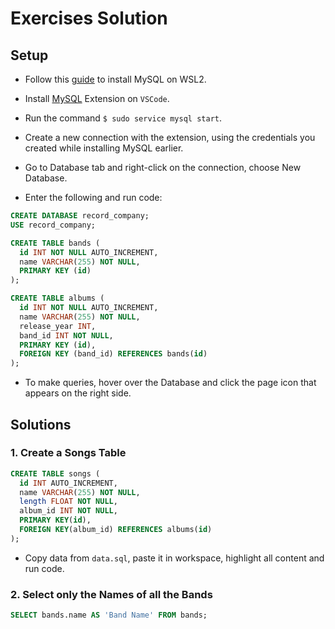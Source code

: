 # Exercises Solution

## Setup

- Follow this [guide](https://docs.microsoft.com/en-us/windows/wsl/tutorials/wsl-database) to install MySQL on WSL2.

- Install  [MySQL](https://marketplace.visualstudio.com/items?itemName=cweijan.vscode-mysql-client2) Extension on `VSCode`.

- Run the command `$ sudo service mysql start`.

- Create a new connection with the extension, using the credentials you created while installing MySQL earlier.

- Go to Database tab and right-click on the connection, choose New Database.

- Enter the following and run code:

```sql
CREATE DATABASE record_company;
USE record_company;

CREATE TABLE bands (
  id INT NOT NULL AUTO_INCREMENT,
  name VARCHAR(255) NOT NULL,
  PRIMARY KEY (id)
);

CREATE TABLE albums (
  id INT NOT NULL AUTO_INCREMENT,
  name VARCHAR(255) NOT NULL,
  release_year INT,
  band_id INT NOT NULL,
  PRIMARY KEY (id),
  FOREIGN KEY (band_id) REFERENCES bands(id)
);
```

- To make queries, hover over the Database and click the page icon that appears on the right side.

## Solutions

### 1. Create a Songs Table

```sql
CREATE TABLE songs (
  id INT AUTO_INCREMENT,
  name VARCHAR(255) NOT NULL,
  length FLOAT NOT NULL,
  album_id INT NOT NULL,
  PRIMARY KEY(id),
  FOREIGN KEY(album_id) REFERENCES albums(id)
);
```

- Copy data from `data.sql`, paste it in workspace, highlight all content and run code.

### 2. Select only the Names of all the Bands

```sql
SELECT bands.name AS 'Band Name' FROM bands;
```